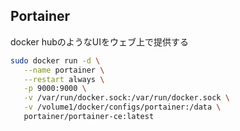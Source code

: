 ## Portainer

docker hubのようなUIをウェブ上で提供する

```sh
sudo docker run -d \
   --name portainer \
   --restart always \
   -p 9000:9000 \
   -v /var/run/docker.sock:/var/run/docker.sock \
   -v /volume1/docker/configs/portainer:/data \
   portainer/portainer-ce:latest
```



